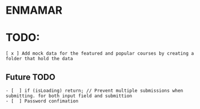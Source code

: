 # ENMAMAR

# TODO:
    [ x ] Add mock data for the featured and popular courses by creating a folder that hold the data
    
    
    
## Future TODO    
    - [  ] if (isLoading) return; // Prevent multiple submissions when submitting. for both input field and submittion
    - [  ] Password confimation